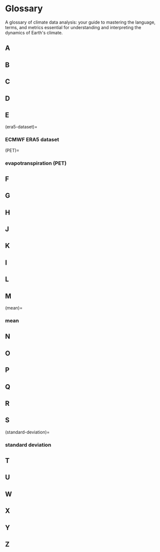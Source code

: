 # Glossary

A glossary of climate data analysis: your guide to mastering the language, terms, and metrics essential for understanding and interpreting the dynamics of Earth's climate.


## A


## B


## C


## D


## E

(era5-dataset)=
### ECMWF ERA5 dataset


(PET)=
### evapotranspiration (PET)


## F

## G

## H

## J

## K

## I

## L

## M

(mean)=
### mean

## N

## O

## P

## Q

## R

## S

(standard-deviation)=
### standard deviation

## T

## U

## W

## X

## Y

## Z

